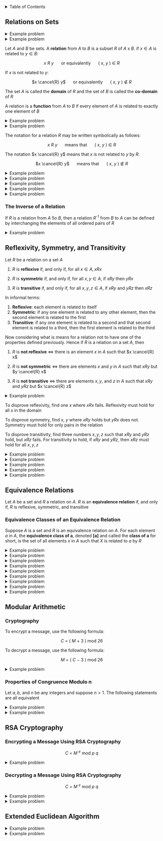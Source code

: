 <details>
<summary>Table of Contents</summary>
<ol>
  <li>
    <a href='#relations-on-sets'>Relations on Sets</a>
  </li>
  <li>
    <a href='#reflexivity-symmetry-and-transitivity'>Reflexivity, Symmetry, and Transitivity</a>
  </li>
  <li>
    <a href='#equivalence-relations'>Equivalence Relations</a>
  </li>
  <li>
    <a href='#modular-arithmetic'>Modular Arithmetic</a>
  </li>
  <li>
    <a href='#rsa-cryptography'>RSA Cryptography</a>
  </li>
</ol>
</details>

## Relations on Sets
<details>
    <summary>Example problem</summary>

Suppose that $A \subset B$ and $C \subset D$ where $|A| = 4, |B| = 7, |C| = 12, |D| = 17$. Determine $|B x D - A x C|$
<ul>  
  <details>
    <summary>Solution</summary>

$|B x D - A x C|$ = 7 * 17 - 4 * 12 = 71
</details>
</ul>  
</details>

<details>
    <summary>Example problem</summary>

Consider the following sets:<br />
<ul>
  <li>

  $M$ is the set of all medical practitioners at a local hospital and $|M| = 324$</li>
  <li>

  $P$ is the set of all patients visiting the hospital in a given week and $|P| = 12314$</li>
  <li>

  $D$ is the set of all days of the seven day week</li>
</ul>

<ul type="a">
  <li>
  
  Determine precisely $|M x P x D|$</li>
  <li>

  Let $R$ be the ternary relation on $M x P x D$ where practitioner $m \in M$ was seen by patient $p \in P$ on day $d \in D$ and suppose that
    <ul>
      <li>Ann saw 49 distinct patients this week</li>
      <li>Bob saw 67 distinct patients this week</li>
      <li>Cyd saw 81 distinct patients this week</li>
      <li>Dan saw 92 distinct patients this week</li>
      <li>Each patient was seen exactly twice this week, and by the same practitioner each time</li>
    </ul>

  Determine the cardinality of the following set:

<div align="center">

$X$ $=$ {($m$, $p$, $d$) $\in$ $R$ $:$ $m$ is either Ann, Bob, or Dan}<br />

| $X$ | =
</div>
<ul>  
  <details>
    <summary>Solution</summary>

<ul type="a">
  <li>

  $|M x P x D| = 324 * 12314 * 7 = 27898488$</li>
  <li>

  $|X| = 49 * 2 + 67 * 2 + 92 * 2 = 416$</li>
</details>
</ul>  
</details>

Let $A$ and $B$ be sets. A <strong>relation</strong> from $A$ to $B$ is a subset $R$ of $A$ x $B$. if $x \in A$ is related to $y \in B$:

<div align="center">

$x$ $R$ $y$ $\quad$ or equivalently $\quad$ $($ $x$, $y$ $)$ $\in$ $R$
</div>

If $x$ is not related to $y$:

<div align="center">

$x \cancel{R} y$ $\quad$ or equivalently $\quad$ $($ $x$, $y$ $)$ $\notin$ $R$
</div>

The set $A$ is called the <strong>domain</strong> of $R$ and the set of $B$ is called the <strong>co-domain</strong> of $R$

A relation is a <strong>function</strong> from $A$ to $B$ if every element of $A$ is related to exactly one element of $B$

<details>
    <summary>Example problem</summary>

Let $A$ = {$-3, 0, 3$} and $B$ = {$t, u, v, w$}. Define a function $F$: $A \rightarrow B$ by the following arrow diagram

<ol type="a">
  <li>
  
  What are the domain and co-domain of $F$?</li>
  <li>

  What is $F(-3), F(0), F(3)$?
</ol>

<img src="Images/Example Problems/Problem 1.png" alt="Problem 1">
<ul>  
  <details>
    <summary>Solution</summary>

<ol type="a">
  <li>
  
  Domain of $F = ${$-3, 0, 3$}<br />
  Co-domain of $F = ${$t, u, v, w$}</li>
  <li>

  $F(-3) = u$<br />
  $F(0) = w$<br />
  $F(3) = u$</li>
</details>
</ul>  
</details>

<details>
    <summary>Example problem</summary>

Let $A$ = &#123;0, 1, 2&#125; and $B$ = &#123;1, 2, 3&#125; and let's say that an element $x$ in $A$ is related to an element $y$ in $B$ if, and only if, $x$ is less than $y$. Use the notation $x R y$ as a shorthand for the sentence $x$ is related to $y$
<ul>  
  <details>
    <summary>Solution</summary>

0 $R$ 1 $\quad$ since $\quad$ 0 < 1<br />
0 $R$ 2 $\quad$ since $\quad$ 0 < 2<br />
0 $R$ 3 $\quad$ since $\quad$ 0 < 3<br />
1 $\cancel{R}$ 1 $\quad$ since $\quad$ 1 $\cancel{<}$ 1<br />
1 $R$ 2 $\quad$ since $\quad$ 1 < 2<br />
1 $R$ 3 $\quad$ since $\quad$ 1 < 3<br />
2 $\cancel{R}$ 1 $\quad$ since $\quad$ 2 $\cancel{<}$ 1<br />
2 $\cancel{R}$ 2 $\quad$ since $\quad$ 2 $\cancel{<}$ 2<br />
2 $R$ 3 $\quad$ since $\quad$ 2 < 3<br /><br />

$R$ = &#123;(0, 1), (0, 2), (0, 3), (1, 2), (1, 3), (2, 3)&#125;
</details>
</ul>  
</details>

The notation for a relation $R$ may be written symbolically as follows:
<div align="center">

$x$ $R$ $y$ $\quad$ means that $\quad$ $($ $x$, $y$ $)$ $\in$ $R$
</div>

The notation $x \cancel{R} y$ means that $x$ is not related to $y$ by $R$:
<div align="center">

$x \cancel{R} y$ $\quad$ means that $\quad$ $($ $x$, $y$ $)$ $\notin$ $R$
</div>

<details>
    <summary>Example problem</summary>

Let $C = D$ = &#123;-3, -2, -1, 1, 2, 3&#125; and define a relation $S$ from $C$ to $D$ as follows

<div align="center">

For every $($ $x$, $y$ $)$ $\in$ $C$ x $D$, $($ $x$, $y$ $)$ $\in$ $S$ means that $1$ $/$ $x$ $-$ $1$ $/$ $y$ is an integer
</div>
<ol type="a">
  <li>
  
  Is $2 S 2$<br />
  Is $-1 S -1$<br />
  Is $(3, 3) \in S$<br />
  Is $(3, -3) \in S$</li>
  <li>Write $S$ as a set of ordered pairs</li>
  <li>What is the domain of $S$<br />
  What is the co-domain of $S$</li>
</ol>
<ul>  
  <details>
    <summary>Solution</summary>

<ol type="a">
  <li>
  
  $1/2 - 1/2 = 0$, which is an integer. So $2 S 2$<br />
  $-1/2 + 1/2 = 0$, which is an integer. So $-1 S -1$<br />
  $1/3 - 1/3 = 0$, which is an integer. So $(3, 3) \in S$<br />
  $1/3 + 1/3 = 2/3$, which is not an integer. So $(3, -3) \in S$</li>
  <li>
  
  $S$ = &#123;(-3, -3), (-2, -2), (-2, 2), (-1, -1), (-1, 1), (1, -1). (1, 1), (2, -2), (2, 2), (3, 3)&#125;</li>
  <li>

  domain of $S$ = &#123;-3, -2, -1, 1, 2, 3&#125;<br />
  co-domain of $S$ = &#123;-3, -2, -1, 1, 2, 3&#125;</li>
</ol>  
</details>
</ul>  
</details>

<details>
    <summary>Example problem</summary>

Let $G$ = &#123;-2, 0, 2&#125; and $H$ = &#123;4, 6, 8&#125; and define a relation $V$ from $G$ to $H$ as follows

<div align="center">

For every $($ $x$, $y$ $)$ $\in$ $G$ x $H$, $($ $x$, $y$ $)$ $\in$ $V$ means that $($ $x$ $-$ $y$ $)$ $/$ $4$ is an integer
</div>
<ol type="a">
  <li>
  
  Is $2 V 6$<br />
  Is $-2 V 8$<br />
  Is $(0, 6) \in V$<br />
  Is $(2, 4) \in V$</li>
  <li>Write $S$ as a set of ordered pairs</li>
  <li>What is the domain of $V$<br />
  What is the co-domain of $V$</li>
</ol>
<ul>  
  <details>
    <summary>Solution</summary>

<ol type="a">
  <li>
  
  $(2 - 6) / 4 = -1$, which is an integer. So $2 V 6$<br />
  $(-2 - 8) / 4 = -10/4$, which is not an integer. So $-2 \cancel{V} 8$<br />
  $(0 - 6) / 4 = -6/4$, which is not an integer. So $(0, 6) \notin V$<br />
  $(2 - 4) / 4 = -2/4$, which is not an integer. So $(2, 4) \notin V$</li>
  <li>
  
  $V$ = &#123;(-2, 6), (0, 4), (0, 8), (2, 6)&#125;</li>
  <li>

  domain of $V$ = &#123;-2, 0, 2&#125;<br />
  co-domain of $V$ = &#123;4, 6, 8&#125;</li>
</ol>  
</details>
</ul>  
</details>

<details>
    <summary>Example problem</summary>

Define a relation $S$ from <strong>$R$</strong> to <strong>$R$</strong> as follows:

<div align="center">

For every $($ $x$, $y$ $)$ $\in$ <strong>$R$</strong> x <strong>$R$</strong>, $($ $x$, $y$ $)$ $\in$ $S$ means that $x$ $\geq$ $y$
</div>

Is $(9, 8) \in S$<br />
  Is $(9, 9) \in S$<br />
  Is $9 S 10$<br />
  Is $(-1) S (-2)$</li>
<ul>  
  <details>
    <summary>Solution</summary>

$9 \geq 8$, so $(9, 8) \in S$<br />
  $9 \geq 9$, so $(9, 9) \in S$<br />
  $9 \cancel{\geq} 8$, so $9 \cancel{S} 10$<br />
  $-1 \geq -2$, so $(-1) S (-2)$
</details>
</ul>  
</details>

<details>
    <summary>Example problem</summary>

Define a relation $R$ from <strong>$R$</strong> to <strong>$R$</strong> as follows:

<div align="center">

For every $($ $x$, $y$ $)$ $\in$ <strong>$R$</strong> x <strong>$R$</strong>, $($ $x$, $y$ $)$ $\in$ $S$ means that $y$ $=$ $x$<sup>2</sup>
</div>
<ol type="a">
  <li>
  
  Is $(6, 36) \in R$<br />
  Is $(36, 6) \in R$<br />
  Is $(-5) R 25$<br />
  Is $25 R (-5)$</li>
</ol>
<ul>  
  <details>
    <summary>Solution</summary>

<ol type="a">
  <li>
  
  $36 = 6^2$, so $(6, 36) \in R$<br />
  $6 \cancel{=} 36^2$, so $(36, 6) \notin R$<br />
  $25=(-5)^2$, so $(-5) R 25$<br />
  $-5 \cancel{=} 25^2$, so $25 \cancel{R} (-5)$</li>
</ol>  
</details>
</ul>  
</details>

<details>
    <summary>Example problem</summary>

Let $A$ = &#123;2, 4&#125; and $B$ = &#123;1, 3, 5&#125; and define relations $U$, $V$, and $W$ from $A$ to $B$ as follows:

For every $(x, y) \in A$ x $B$<br />
$(x, y) \in U$ means that $y - x > 2$,<br />
$(x, y) \in V$ means that $y - 1 = x/2$, and<br />
$W$ = &#123;(2, 5), (4, 1), (2, 3)&#125;
<ul>  
  <details>
    <summary>Solution</summary>

$U$ = &#123;(2, 5)&#125;
$V$ = &#123;(4, 3)&#125;
</details>
</ul>  
</details>

### The Inverse of a Relation
If $R$ is a relation from $A$ 5o $B$, then a relation $R$<sup>-1</sup> from $B$ to $A$ can be defined by interchanging the elements of all ordered pairs of $R$

<details>
    <summary>Example problem</summary>

Let $A$ = &#123;2, 3, 4&#125; and $B$ = &#123;2, 6, 8&#125; and let $R$ be the divides relation from $A$ and $B$: For all $(x, y) \in A x B$,

<div align="center">

$x$ $R$ $y$ $\iff$ $x$ $|$ $y$
</div>

State explicitly which ordered pairs are in $R$ and $R$<sup>-1</sup>, and draw arrow diagrams for $R$ and $R$<sup>-1</sup>
</div>

<ul>  
  <details>
    <summary>Solution</summary>

$R$ = {(2, 2), (2, 6), (2, 8), (3, 6), (4, 8)}<br />
$R$ <sup>-1</sup> = (2, 2), (6, 2), (8, 2), (6, 3), (8, 4)

<img src="Images/Example Problems/Problem 2A.png" alt="Problem 2A">
</details>
</ul>  
</details>

## Reflexivity, Symmetry, and Transitivity
Let $R$ be a relation on a set $A$
<ol>
  <li>

  $R$ is <strong>reflexive</strong> if, and only if, for all $x \in A, x R x$</li>
  <li>

  $R$ is <strong>symmetric</strong> if, and only if, for all $x, y \in A$, if $x R y$ then $y R x$</li>
  <li>

  $R$ is <strong>transitive</strong> if, and only if, for all $x, y, z \in A$, if $x R y$ and $y R z$ then $x R z$</li>
</ol>

In informal terms:
<ol>
  <li><strong>Reflexive</strong>: each element is related to itself</li>
  <li><strong>Symmetric</strong>: if any one element is related to any other element, then the second element is related to the first</li>
  <li><strong>Transitive</strong>: if any one element is related to a second and that second element is related to a third, then the first element is related to the third</li>
</ol>

Now considering what is means for a relation not to have one of the properties defined previously. Hence if $R$ is a relation on a set $A$, then
<ol>
  <li>
  
  $R$ is <strong>not reflexive</strong> $\iff$ there is an element $x$ in $A$ such that $x \cancel{R} x$</li>
  <li>

  $R$ is <strong>not symmetric</strong> $\iff$ there are elements $x$ and $y$ in $A$ such that $x R y$ but $y \cancel{R} x$</li>
  <li>

  $R$ is <strong>not transitive</strong> $\iff$ there are elements $x, y,$ and $z$ in $A$ such that $x R y$ and $y R z$ but $x \cancel{R} z$</li>
</ol>  

<details>
    <summary>Example problem</summary>

Let $A$ = {0, 1, 2, 3}, and define a relation $R$<sub>2</sub> on $A$ as follows: $R$<sub>2</sub> = {(0, 0), (0, 1), (1, 1), (1, 2), (2, 2), (2, 3)}$

<ol type="a">
  <li>

  Draw the directed graph of $R$<sub>2</sub></li>
  <li>

  Is $R$<sub>2</sub> reflexive?</li>
  <li>

  Is $R$<sub>2</sub> symmetric?</li>
  <li>

  Is $R$<sub>2</sub> transitive?</li>
</ol>
<ul>  
  <details>
    <summary>Solution</summary>

<ol type="a">
  <li>

  <img src="Images/Example Problems/Problem 3A.png" alt="Problem 3A"></li>
  <li>

  $R$<sub>2</sub> is not reflexive because when $m = 3$, then $(m, m) \notin$ $R$<sub>2</sub></li>
  <li>

  $R$<sub>2</sub> is not symmetric because $(1, 2) \in$ $R$<sub>2</sub> and $(2, 1) \notin$ $R$<sub>2</sub></li>
  <li>

  $R$<sub>2</sub> is not transitive because $(0, 1) \in$ $R$<sub>2</sub> and $(1, 2) \in$ $R$<sub>2</sub>, and $(0, 2) \notin$ $R$<sub>2</sub></li>
</ol>
</details>
</ul>  
</details>

To disprove reflexivity, find one $x$ where $x R x$ fails. Reflexivity must hold for all $x$ in the domain

To disprove symmetry, find $x$, $y$ where $x R y$ holds but $y R x$ does not. Symmetry must hold for only pairs in the relation

To disprove transitivity, find three numbers $x, y, z$ such that $x R y$ and $y R z$ hold, but $x R z$ fails. For transitivity to hold, if $x R y$ and $y R z$, then $x R z$ must hold for all $x, y, z$

<details>
    <summary>Example problem</summary>

Let $C$ be the circle relation defined on the set of real numbers

<div align="center">

For every $x$, $y$ $\in$ $\mathbb{R}$, $x$ $C$ $y$ $\iff$ $x$<sup>2</sup> $+$ $y$<sup>2</sup> $=$ $1$
</div>

<ol type="a">
  <li>

  Is $C$ reflexive?</li>
  <li>

  Is $C$ symmetric?</li>
  <li>

  Is $C$ transitive?</li>
</ol>
<ul>  
  <details>
    <summary>Solution</summary>

<ol type="a">
  <li>

  $C$ is not reflexive because for a relation to be reflexive, $x C x$ meaning $x$<sup>2</sup> $+ x$<sup>2</sup> $ = 1$. This means $2x$<sup>2</sup> $ = 1$ which means that this is only true when $x$ = -1/2 and +1/2. However, $x \in R$ so when $x$ = 3, the case is false since 18 does not equal 1; therefore, $C$ is not reflexive</li>
  <li>

  $C$ is symmetric because for all pairs of the relation, reversing $x$ and $y$ still results in the relation holding</li>
  <li> 

  $C$ is not transitive because when $x, y, z = (-1, 0, 1)$, $x C y$, $y C z$, but $x \cancel{C} z$</li>
</ol>
</details>
</ul>  
</details>

<details>
    <summary>Example problem</summary>

Let $O$ be the relation defined on $\mathbb{Z}$ as follows

<div align="center">

For every $m$, $n$ $\in$ $\mathbb{Z}$, $m$ $O$ $n$ $\iff$ $m$ $-$ $n$ is odd
</div>

<ol type="a">
  <li>

  Is $O$ reflexive?</li>
  <li>

  Is $O$ symmetric?</li>
  <li>

  Is $O$ transitive?</li>
</ol>
<ul>  
  <details>
    <summary>Solution</summary>

<ol type="a">
  <li>

  $O$ is not reflexive because when $m = 1$, then $m - m$ is not odd</li>
  <li>

  $O$ is symmetric because for all pairs of the relation, reversing $m$ and $n$ still results in the relation holding</li>
  <li> 

  Suppose $m = 8$, $m O n$ holds when $m = 8$ and $n = 3$. Then, $m O n$ holds when $n = 3$ and $o = 2$. However, $m \cancel{O} n$ when $m = 8$ and $o = 2$; therefore, $O$ is not transitive</li>
</ol>
</details>
</ul>  
</details>

<details>
    <summary>Example problem</summary>

Recall that a prime number is an integer that is greater than 1 and has no positive integer divisor other than 1 and itself. (In particular, 1 is not prime). A relation $P$ is defined on $\mathbb{Z}$ as follows

<div align="center">

For every $m$, $n$ $\in$ $\mathbb{Z}$, $m$ $P$ $n$ $\iff$ $\exists$ a prime number $p$ such that $p$ $|$ $m$ and $p$ $|$ $n$
</div>

<ol type="a">
  <li>

  Is $P$ reflexive?</li>
  <li>

  Is $P$ symmetric?</li>
  <li>

  Is $P$ transitive?</li>
</ol>
<ul>  
  <details>
    <summary>Solution</summary>

<ol type="a">
  <li>

  $P$ is not reflexive because when $m = 1$, then there is no prime number $p$ such that $p$ divides $m$</li>
  <li>

  $P$ is reflexive because for any integer $m$ and $n$, if $p$ is a prime number such that $p$ divides $m$ and $p$ divides $n$, then $p$ divides $n$ and $p$ divides $m$</li>
  <li> 

  Assuming $m = 12$ and $n = 15$, one can also assume that $0 = 25$. Then there is a prime number 3 that divides both $m$ and $n$ and there is a prime number 5 that divides both $n$ and $o$ and there is no prime number that divides both $m$ and $o$</li>
</ol>
</details>
</ul>  
</details>

<details>
    <summary>Example problem</summary>

Let $X$ = {a, b, c} and let $\mathcal{P}{X}$ be the power set of $X$. Define a relation $N$ on $\mathcal{P}{X}$ as follows

<div align="center">

For every $A$, $B$ $\in$ $\mathcal{P}(X)$, $A$ $N$ $B$ $\iff$ the number of elements in $A$ is not equal to the number of elements in $B$
</div>

<ol type="a">
  <li>

  Is $N$ reflexive?</li>
  <li>

  Is $N$ symmetric?</li>
  <li>

  Is $N$ transitive?</li>
</ol>
<ul>  
  <details>
    <summary>Solution</summary>

<ol type="a">
  <li>

  $N$ is not reflexive as by definition of $N$, this means that for every set $A$ in $\mathcal{P}{X}$, the number of elements in $A$ does not equal the number of elements in $A$. This is false</li>
  <li>

  $N$ is symmetric because if the number of elements in $B$ does not equal the number of elements in $A$, then the number of elements in $A$ does not equal the number of elements in $B$</li>
  <li> 

  $N$ is not transitive because lets say $A$ = {1, 2, 3, 4, 5}, $B $= {3, 4, 5}, amd $C$ = {3, 4, 5, 6, 7}. The number of elements in $A$ does not equal the number of elements in $B$; the number of elements in $B$ does not equal the number of elements $C$; however, the number of elements in $A$ equals the number of elements in $C$</li>
</ol>
</details>
</ul>  
</details>

<details>
    <summary>Example problem</summary>

Let $A$ be the set of all strings of 0's, 1's, and 2's that have length 4 and for which the sum of the characters in the string is less than or equal to 2. Define a relation $R$ on $A$ as follows

<div align="center">

For every $s$, $t$ $\in$ $A$, $s$ $R$ $t$ $\iff$ the sum of the characters of $S$ equals the sum of the characters of $t$
</div>

<ol type="a">
  <li>

  Is $N$ reflexive?</li>
  <li>

  Is $N$ symmetric?</li>
  <li>

  Is $N$ transitive?</li>
</ol>
<ul>  
  <details>
    <summary>Solution</summary>

<ol type="a">
  <li>

  $R$ is reflexive since the sum of characters in $s$ is the same as the sum of characters in $s$</li>
  <li>

  $R$ is symmetric because if the sum of characters of $s$ equals the sum of the characters of $t$, then the sum of the characters of $t$ equals the sum of the characters of $s$</li>
  <li> 

  $R$ is transitive because if the sum of characters of $s$ equals the sum of the characters of $t$, and the sum of characters of $t$ equals the sum of the characters of $u$, then the sum of characters of $s$ equals the sum of the characters of $u$</li>
</ol>
</details>
</ul>  
</details>

## Equivalence Relations
Let $A$ be a set and $R$ a relation on $A$. $R$ is an <strong>equivalence relation</strong> if, and only if, $R$ is reflexive, symmetric, and transitive

### Equivalence Classes of an Equivalence Relation
Suppose $A$ is a set and $R$ is an equivalence relation on $A$. For each element $a$ in $A$, the <strong>equivalence class of a</strong>, denoted <strong>[a]</strong> and called the <strong>class of a</strong> for short, is the set of all elements $x$ in $A$ such that $X$ is related to $a$ by $R$

<details>
    <summary>Example problem</summary>

Let $A$ = {$a, b, c, d$} and define a relation $R$ on $A$ as follows:

<div align="center">

$R$ $=$ &#123; ($a$, $a$), ($b$, $b$), ($b$, $d$), ($c$, $c$), ($d$, $b$), ($d$, $d$) &#125;
</div>

It is a fact that $R$ is an equivalence relation on $A$. Use set-roster notation to write the equivalence classes of $R$

<ol type="a">
  <li>

  [ $a$]</li>
  <li>

  [ $b$]</li>
  <li>

  [ $c$]</li>
  <li>

  [ $d$]</li>
  <li>

  How many distinct equivalence classes does $R$ have?</li>
  <li>

  List the distinct equivalence classes of $R$</li>
</ol>
<ul>  
  <details>
    <summary>Solution</summary>

<ol type="a">
  <li>

  $[a]$ = {$a$}</li>
  <li>

  $[b]$ = {$b, d$}</li>
  <li> 

  $[c]$ = {$c$}</li>
  <li>

  $[d]$ = {$b, d$}</li>
  <li>There are 3 distinct equivalence classes</li>
  <li>

  The three distinct equivalence classes of $R$ are: {$a$}, {$c$}, {$b, d$}$</li>
</ol>
</details>
</ul>  
</details>

<details>
    <summary>Example problem</summary>

Let $A$ = {1, 2, 3, 4, ..., 18} and define a relation $R$ on $A$ as follows:

<div align="center">

For all $x$, $y$ $\in$ $A$, $x$ $R$ $y$ $\iff$ $4$ $|$ $($ $x$ $-$ $y$ $)$
</div>

It is a fact that $R$ is an equivalence relation on $A$. Use set-roster notation to write the equivalence classes of $R$

<ol type="a">
  <li>

  [ $1$]</li>
  <li>

  [ $2$]</li>
  <li>

  [ $3$]</li>
  <li>

  [ $4$]</li>
  <li>

  [ $5$]</li>
  <li>

  How many distinct equivalence classes does $R$ have?</li>
  <li>

  List the distinct equivalence classes of $R$</li>
</ol>
<ul>  
  <details>
    <summary>Solution</summary>

The following numbers all have remainder 1 mod 4: 1, 5, 9, 13, 17<br />
The following numbers all have remainder 2 mod 4: 2, 6, 10, 14, 18<br />
The following numbers all have remainder 3 mod 4: 3, 7, 11, 15<br />
The following numbers all have remainder 0 mod 4:
4, 8, 12, 16<br />

<ol type="a">
  <li>

  $[1] =$ {17, 13, 9, 5, 1}</li>
  <li>

  $[2] =$ {18, 14, 10, 6, 2}</li>
  <li> 

  $[3] =$ {15, 11, 7, 3}</li>
  <li>

  $[4] =$ {17, 13, 9, 5, 1}</li>
  <li>

  $[5] =$ {16, 12, 8, 4}</li>
  <li>There are 4 distinct equivalence classes</li>
  <li>

  The four distinct equivalence classes of $R$ are: {17, 13, 9, 5, 1}, {18, 14, 10, 6, 2}, {15, 11, 7, 3}, {16, 12, 8, 4}</li>
</ol>
</details>
</ul>  
</details>

<details>
    <summary>Example problem</summary>

Let $A$ = {1, 2, 3, 4, ..., 18} and define a relation $R$ on $A$ as follows:

<div align="center">

For all $x$, $y$ $\in$ $A$, $x$ $R$ $y$ $\iff$ $4$ $|$ $($ $x$ $-$ $y$ $)$
</div>


<ul>  
  <details>
    <summary>Solution</summary>




</details>
</ul>  
</details>

<details>
    <summary>Example problem</summary>

Let $A =$ {-2, -1, 0, 1, 2, 3, 4, 5, 6, 7} and define a relation $R$ on $A$ as follows:

<div align="center">

For all $x$, $y$ $\in$ $A$, $x$ $R$ $y$ $\iff$ $3$ $|$ $($ $x$ $-$ $y$ $)$
</div>

It is a fact that $R$ is an equivalence relation on $A$. Use set-roster notation to write the equivalence classes of $R$

<ol type="a">
  <li>

  [ $0$]</li>
  <li>

  [ $1$]</li>
  <li>

  [ $2$]</li>
  <li>

  [ $3$]</li>
  <li>

  How many distinct equivalence classes does $R$ have?</li>
  <li>

  List the distinct equivalence classes of $R$</li>
</ol>
<ul>  
  <details>
    <summary>Solution</summary>

The following numbers all have remainder 1 mod 3: 
7, 4, 1, -2<br />
The following numbers all have remainder 2 mod 3:
5, 2, -1<br />
The following numbers all have remainder 0 mod 3:
6, 3, 0<br />

<ol type="a">
  <li>

  $[0] =$ {6, 3, 0}</li>
  <li>

  $[1] =$ {7, 4, 1, -2}</li>
  <li> 

  $[2] =$ {5, 2, -1}</li>
  <li>

  $[3] =$ {6, 3, 0}</li>
  <li>There are 3 distinct equivalence classes</li>
  <li>

  The four distinct equivalence classes of $R$ are: {6, 3, 0}, {7, 4, 1, -2}, {5, 2, -1}</li>
</ol>
</details>
</ul>  
</details>

<details>
    <summary>Example problem</summary>

Let $X$ be the set of nonempty sets of {-1, 0, 1} and define a relation $R$ on $X$ as follows:

<div align="center">

For all sets $s$ and $t$ in $X$, $s$ $R$ $t$ $\iff$ the sum of the elements in $s$ equals the sum of the elements in $t$
</div>

It is a fact that $R$ is an equivalence relation on $X$

<ul>  
  <details>
    <summary>Solution</summary>

$R = $ {{-1}, {0}, {1}, {-1, 0}, {-1, 1}, {0, 1}, {-1, 0, 1}}<br />

The distinct elements are: {{-1}, {-1, 0}}, {{0}, {-1, 1}}, {{-1, 0, 1}, {0, 1}}
</details>
</ul>  
</details>

<details>
    <summary>Example problem</summary>

Let $A$ = {-6, -5, -4, -3, -2, -1, 0, 1, 2, 3, 4} and define a relation $R$ on $A$ as follows:

<div align="center">

For all $m$, $n$ $\in$ $A$, $m$ $R$ $n$ $\iff$ $3$ $|$ $($ $m$ <sup>2</sup> $-$ $n$ <sup>2</sup> $)$
</div>

It is a fact that $R$ is an equivalence relation on $A$

<ul>  
  <details>
    <summary>Solution</summary>

$m$<sup>2</sup> - $n$<sup>2</sup> = ($m$ + $n$)($m$ - $n$)<br />

For $R$ to hold, $m$<sup>2</sup> - $n$<sup>2</sup> must be divisible by 3. This means that $m$<sup>2</sup> and $n$<sup>2</sup> must have the same remainder when divided by 3

The following numbers all have remainder 1 mod 3: -5, -4, -2, -1, 1, 2, 4<br />

The following numbers all have remainder 0 mod 3: -6, -3, 0, 3 

The distinct elements are: {-6, -3, 0, 3}, {-5, -4, -2, -1, 1, 2, 4}
</details>
</ul>  
</details>

<details>
    <summary>Example problem</summary>

Let $A$ equal the set of all strings of 0's, 1's, and 2's that have length 4 and for which the usm of the characters in the string is less than or equal to 2. Define a relation $R$ on $A$ as follows:

<div align="center">

For all $s$, $t$ $\in$ $A$, $s$ $R$ $t$ $\iff$ the sum of the characters of $s$ equals the sum of the characters of $t$
</div>

It is a fact that $R$ is an equivalence relation on $A$

<ul>  
  <details>
    <summary>Solution</summary>

0 = (0000),
1 = (1000), (0100), (0010), (0001), 
2 = (1100), (1010), (1001), (0110), (0101), (0011),(2000), (0200), (0020), (0002)

$R =$ {(0000, 0000), (1000,)}
</details>
</ul>  
</details>

<details>
    <summary>Example problem</summary>

Let $A$ = {-2, -1, 0, 1, 2, 3, 4, 5, 6} and define a relation $R$ on $A$ as follows:

<div align="center">

For all $m$, $n$ $\in$ $A$, $m$ $R$ $n$ $\iff$ $5$ $|$ $($ $m$ <sup>2</sup> $-$ $n$ <sup>2</sup> $)$
</div>

It is a fact that $R$ is an equivalence relation on $A$

<ul>  
  <details>
    <summary>Solution</summary>

The following numbers all have remainder 1 mod 5: -1, 1, 4, 6<br />

The following numbers all have remainder 4 mod 5: -2, 2, 3<br />

The following numbers all have remainder 0 mod 5:
0, 5<br />

The distinct elements are: {-1, 1, 4, 6}, {-2, 2, 3}, {0, 5}
</details>
</ul>  
</details>

<details>
    <summary>Example problem</summary>

Let $S$ = {1, 2, 3, ..., 30}, the set of integers from 1 to 30. Let $R$ be the relation on $S$ where $x R y$ whenever $x - y$ is a multiple of 9. Then, for each $x \in S$, define $[x]$ = {$y \in S : x R y$}
<ol type="a">
  <li>
  
  Is R an equivalence relation on $S$?</li>
  <li>

  Determine the size of the largest set $[x]$:</li>
  <li>

  Determine the size of the smallest set $[x]$:</li>
  <li>

  Determine the number of distinct sets $[x]$:</li>
</ol>  
<ul>  
  <details>
    <summary>Solution</summary>

<img src="Images/Example Problems/Problem 8A.png" alt="Problem 8A">
</details>
</ul>  
</details>

## Modular Arithmetic
### Cryptography
To encrypt a message, use the following formula:

<div align="center">

$C$ $=$ $($ $M$ $+$ $3$ $)$ mod 26
</div>

To decrypt a message, use the following formula: 

<div align="center">

$M$ $=$ $($ $C$ $-$  $3$ $)$ mod 26
</div>

<details>
    <summary>Example problem</summary>

<ol type="a">
  <li>Use the Caesar cipher to encrypt the message AN APPLE A DAY</li>
  <li>Use the Caeser cipher to decrypt the message NHHSV WIKH GRFWRU DZDB</li>
</ol>

<ul>  
  <details>
    <summary>Solution</summary>

<ol type="a">
  <li>AN: DQ<br />
  APPLE: DSSOH<br />
  A: D<br />
  DAY: GDB
  </li>
  <li>NHHSV: KEEPS<br />
  WKH: THE<br />
  GRFWRU: DOCTOR<br />
  DZDB: AWAY</li>
</ol>  
</details>
</ul>  
</details>

### Properties of Congruence Modulo n
Let $a, b,$ and $n$ be any integers and suppose $n > 1$. The following statements are all equivalent    

<details>
    <summary>Example problem</summary>

Find the following using modular arithmetic:
<ol type="a">
  <li>17<sup>2</sup> mod 55</li>
  <li>17<sup>4</sup> mod 55</li>
  <li>17<sup>8</sup> mod 55</li>
  <li>17<sup>16</sup> mod 55</li>
</ol>

<ul>  
  <details>
    <summary>Solution</summary>

<ol type="a">
  <li>
  
  17<sup>2</sup> = 289<br />
  289 mod 55 = 14<br />
  17<sup>2</sup> $\equiv$ 14 (mod 55)</li>
  <li>
  
  17<sup>4</sup> = 14<sup>2</sup> (mod 55)<br />
  14<sup>2</sup> = 196<br />
  196 mod 55 = 31<br />
  17<sup>4</sup> $\equiv$ 31 (mod 55)</li>
  <li>

  17<sup>8</sup> = 31<sup>2</sup> (mod 55)<br />
  31<sup>2</sup> = 961<br />
  961 mod 55 = 26<br />
  17<sup>8</sup> $\equiv$ 26 (mod 55)</li>
  <li>

  17<sup>16</sup> = 26<sup>2</sup> (mod 55)<br />
  26<sup>2</sup> = 676<br />
  676 mod 55 = 16<br />
  17<sup>16</sup> $\equiv$ 16 (mod 55)</li>
</ol>  
</details>
</ul>  
</details>

<details>
    <summary>Example problem</summary>

Find 18<sup>27</sup> mod 50 
<ol type="a">
  <li>18<sup>1</sup> mod 50</li>
  <li>18<sup>2</sup> mod 50</li>
  <li>18<sup>4</sup> mod 50</li>
  <li>18<sup>8</sup> mod 50</li>
  <li>18<sup>16</sup> mod 50</li>
  <li>18<sup>27</sup> mod 50</li>
</ol>

<ul>  
  <details>
    <summary>Solution</summary>

<ol type="a">
  <li>
  
  18<sup>1</sup> = 18<br />
  18 mod 50 = 18<br />
  18<sup>1</sup> $\equiv$ 18 (mod 50)</li>
  <li>
  
  18<sup>2</sup> = 18<sup>2 (mod 50)<br />
  18<sup>2</sup> = 324<br />
  324 mod 50 = 24<br />
  18<sup>2</sup> $\equiv$ 24 (mod 50)</li>
  <li>

  18<sup>4</sup> = 24<sup>2</sup> (mod 50)<br />
  24<sup>2</sup> = 576<br />
  576 mod 50 = 26<br />
  18<sup>4</sup> $\equiv$ 26 (mod 50)</li>
  <li>

  18<sup>8</sup> = 26<sup>2</sup> (mod 50)<br />
  26<sup>2</sup> = 676<br />
  676 mod 50 = 26<br />
  18<sup>8</sup> $\equiv$ 26 (mod 50)</li>
  <li>

  18<sup>16</sup> = 26<sup>2</sup> (mod 50)<br />
  26<sup>2</sup> = 676<br />
  676 mod 50 = 26<br />
  18<sup>16</sup> $\equiv$ 26 (mod 59)</li>
  <li>

  Since 27 = 16 + 8 + 2 + 1,<br />
  18<sup>27</sup> mod 50 = (18<sup>16</sup> + 18<sup>8</sup> + 18<sup>2</sup> + 18<sup>1</sup>) mod 50<br />
  ((18<sup>16</sup> mod 50) * (18<sup>8</sup> mod 50) * (18<sup>2</sup> mod 50) * (18<sup>1</sup> mod 50) mod 50)<br />
  (18 * 24 * 26 * 26 * 26) mod 50 = 32
</ol>  
</details>
</ul>  
</details>

## RSA Cryptography
### Encrypting a Message Using RSA Cryptography

<div align="center">

$C$ $=$ $M$ <sup>$e$</sup> mod $p$ $q$
</div>

<details>
    <summary>Example problem</summary>

Bob wants to send Alice the message "DOG" which he plans to encrypt using Alice's RSA cypher with public key ($p$ $q$, $e$) = (55, 3). To encrypt the message, he encodes one letter at a time using $A$ = 01, $B$ = 02, $C$ = 03, ..., $Z$ = 26

What is the fully encrypted message that Alice receives?

<ul>  
  <details>
    <summary>Solution</summary>

$C$ = 4<sup>3</sup> mod 55 = 09<br />
$C$ = 15<sup>3</sup> mod 55 = 20<br />
$C$ = 7<sup>3</sup> mod 55 = 13
</details>
</ul>  
</details>

### Decrypting a Message Using RSA Cryptography

<div align="center">

$C$ $=$ $M$ <sup>$e$</sup> mod $p$ $q$
</div>

<details>
    <summary>Example problem</summary>

Alice received the following ciphertext from Bob "08 14 08". Bob has encrypted it using the RSA cypher with Alice's public key ($p$ $q$, $e$) = (55, 3). To encrypt the message, he encodes one letter at a time using $A$ = 01, $B$ = 02, $C$ = 03, ..., $Z$ = 26

What is Bob's message after Alice finishes decrypting it?

To decrypt Bob's message, Alice uses the decryption formula<br />
$M$ = $C$<sup>27</sup> mod 55<br />
where $M$ is the code for the letter of the message, $C$ is the encrypted version of the letter, ($p$ $q$) = (55, 3) is the public key and ($p$ $q$, $e$) = (55, 27) is the private key

<ul>  
  <details>
    <summary>Solution</summary>

8<sup>27 = 8<sup>16</sup> + 8<sup>8</sup> + 8<sup>2</sup> + 8<sup>1</sup><br />
8 mod 55 = 8<br />
8<sup>2</sup> mod 55 = 9<br />
8<sup>4</sup> mod 55 = 26<br />
8<sup>8</sup> mod 55 = 16<br />
8<sup>16</sup> mod 55 = 36<br />
8<sup>27</sup> = ((8<sup>16</sup> mod 55) * (8<sup>8</sup> mod 55) * (8<sup>2</sup> mod 55) * (8<sup>1</sup> mod 55)) = (8 * 9 * 16 * 36) mod 55 = 2<br />

14<sup>27 = 14<sup>16</sup> + 14<sup>8</sup> + 14<sup>2</sup> + 14<sup>1</sup><br />
14 mod 55 = 14<br />
14<sup>2</sup> mod 55 = 31<br />
14<sup>4</sup> mod 55 = 26<br />
14<sup>8</sup> mod 55 = 16<br />
14<sup>16</sup> mod 55 = 36<br />
14<sup>27</sup> = ((14<sup>16</sup> mod 55) * (14<sup>8</sup> mod 55) * (14<sup>2</sup> mod 55) * (14<sup>1</sup> mod 55)) = (14 * 31 * 16 * 36) mod 55 = 9<br />

The message decrypted is: BIB
</details>
</ul>  
</details>

<details>
    <summary>Example problem</summary>

Alice received the following ciphertext from Bob "12 15 15 26". Bob has encrypted it using the RSA cypher with Alice's public key ($p$ $q$, $e$) = (55, 3). To encrypt the message, he encodes one letter at a time using $A$ = 01, $B$ = 02, $C$ = 03, ..., $Z$ = 26

What is Bob's message after Alice finishes decrypting it?

To decrypt Bob's message, Alice uses the decryption formula<br />
$M$ = $C$<sup>27</sup> mod 55<br />
where $M$ is the code for the letter of the message, $C$ is the encrypted version of the letter, ($p$ $q$) = (55, 3) is the public key and ($p$ $q$) = (55, 27) is the private key

<ul>  
  <details>
    <summary>Solution</summary>

812<sup>27 = 12<sup>16</sup> + 12<sup>8</sup> + 12<sup>2</sup> + 12<sup>1</sup><br />
12 mod 55 = 12<br />
12<sup>2</sup> mod 55 = 34<br />
12<sup>4</sup> mod 55 = 1<br />
12<sup>8</sup> mod 55 = 1<br />
12<sup>16</sup> mod 55 = 1<br />
12<sup>27</sup> = ((12<sup>16</sup> mod 55) * (12<sup>8</sup> mod 55) * (12<sup>2</sup> mod 55) * (12<sup>1</sup> mod 55)) = (12 * 34 * 1 * 1) mod 55 = 23<br />

Using the same method as above, the second and the third letter of the message are: 5, 5, and 16 which correspond to the letters E, E, and Q

The message decrypted is: WEEP
</details>
</ul>  
</details>

## Extended Euclidean Algorithm
<details>
    <summary>Example problem</summary>

Use the extended Euclidean algorithm to find the greatest common divisor of 10,184 and 1,311 and express it as a linear combination of 10,184 and 1,311

<ul>  
  <details>
    <summary>Solution</summary>

Find d = gcd(1311, 10184)<br />
10184 = 1311 * 7 + 1007<br />
1311 = 1007 * 1 + 304<br />
1007 = 304 * 3 + 95<br />
304 = 95 * 3 + 19<br />
95 = 19 * 5 + 0<br />
gcd(1311, 10184) = 19<br />

Find integers $s$ and $t$ so that d = 10184s + 1311t<br />
19 = 10184s + 1311t<br />
19 = 304 - 95 * 3<br />
19 = (1311 - 1007) - 3(1007 - 304 * 3)<br />
19 = 1311 - (10184 - 1311 * 7) - 3(10184 - 1311 * 7 - 3(1311 - 1007))<br />
19 = 1311 - 10184 + 7(1311) - 3(10184 - 7(1311) - 3(1311 - 10184 + 7(1311)))<br />
19 = 8(1311) - 10184 - 3(10184) + 21(1311) + 9(1311) - 9(10184) + 63(1311)<br />
19 = -13(10184) + 101(1311)<br />
s = -13, t = 101
</details>
</ul>  
</details>

<details>
    <summary>Example problem</summary>

Use the extended Euclidean algorithm to find the greatest common divisor of 2,652 and 1,001

<ul>  
  <details>
    <summary>Solution</summary>

d = gcd(2652, 1001)<br />
2652 = 1001 * 2 + 650<br />
1001 = 650 * 1 + 351<br />
650 = 351 * 1 + 299<br />
351 = 299 * 1 + 52<br />
299 = 52 * 5 + 39<br />
52 = 39 * 1 + 13<br />
39 = 13 * 3 + 0<br />
d = 13<br />

Now to find $s$ and $t$:<br />
13 = 2652s + 1001t<br />
13 = 52 - 39<br />
13 = (351 - 299) - (299 - 52 * 5)<br />
13 = (1001 - 650) - (650 - 351) - (650 - 351 - 5(351 - 299))<br />
13 = (1001 - 2652 - 2(1001)) - (2652 - 2(1001) - (1001 - 650)) - (2652 - 2(1001) - (1001 - 650) - 5(1001 - 650) - (650 - 351))<br />
13 = (1001 - 2652 - 2(1001)) - 2652 + 2(1001) - 1001 + (2652 - 2(1001)) - 2652 + 2(1001) + (1001 - (2652 - 2(1001))) + 5(1001 - 2652 - 2(1001)) + (2652 - 2(1001) - (1001 - 650))<br />
13 = 0(1001) - 2(2652) + 2652 - 2(1001) - 2652 + 2(1001) + 1001 - 2652 + 2(1001) + 5(1001) - 5(2652) - 10(1001) + 2652 - 2(1001) - 1001 + (2652 - 2(1001))<br />
$s$ = -20, $t$ = 53
</details>
</ul>  
</details>
